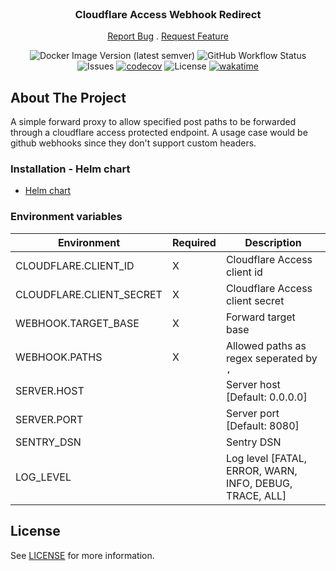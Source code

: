 <br/>
<p align="center">
  <h3 align="center">Cloudflare Access Webhook Redirect</h3>

  <p align="center">
    <a href="https://github.com/Timmi6790/cloudflare-access-webhook-redirect/issues">Report Bug</a>
    .
    <a href="https://github.com/Timmi6790/cloudflare-access-webhook-redirect/issues">Request Feature</a>
  </p>
</p>

<div align="center">

![Docker Image Version (latest semver)](https://img.shields.io/docker/v/timmi6790/cloudflare-access-webhook-redirect)
![GitHub Workflow Status](https://img.shields.io/github/actions/workflow/status/Timmi6790/cloudflare-access-webhook-redirect/build.yml)
![Issues](https://img.shields.io/github/issues/Timmi6790/cloudflare-access-webhook-redirect)
[![codecov](https://codecov.io/gh/Timmi6790/cloudflare-access-webhook-redirect/branch/master/graph/badge.svg?token=dDUZjsYmh2)](https://codecov.io/gh/Timmi6790/cloudflare-access-webhook-redirect)
![License](https://img.shields.io/github/license/Timmi6790/cloudflare-access-webhook-redirect)
[![wakatime](https://wakatime.com/badge/github/Timmi6790/cloudflare-access-webhook-redirect.svg)](https://wakatime.com/badge/github/Timmi6790/cloudflare-access-webhook-redirect)

</div>

## About The Project

A simple forward proxy to allow specified post paths to be forwarded through a cloudflare access protected endpoint.
A usage case would be github webhooks since they don't support custom headers.

### Installation - Helm chart

- [Helm chart](https://github.com/Timmi6790/helm-charts/tree/main/charts/cloudflare-access-webhook-redirect)


### Environment variables

| Environment    	                 | Required 	  | Description                         	                                             |
|----------------------------------|-------------|-----------------------------------------------------------------------------------|
| CLOUDFLARE.CLIENT_ID     	       | X	          | Cloudflare Access client id                        	                              |
| CLOUDFLARE.CLIENT_SECRET       	 | X         	 | Cloudflare Access client secret                     	                             |
| WEBHOOK.TARGET_BASE     	        | X	          | Forward target base                            	                                  |
| WEBHOOK.PATHS    	               | X	          | Allowed paths as regex seperated by `, `                           	              |
| SERVER.HOST 	                    | 	           | Server host [Default: 0.0.0.0]	                                                   |
| SERVER.PORT       	              | 	           | Server port [Default: 8080]                           	                           |
| SENTRY_DSN     	                 | 	           | Sentry DSN                          	                                             |
| LOG_LEVEL  	                     | 	           | Log level [FATAL, ERROR, WARN, INFO, DEBUG, TRACE, ALL]                         	 |

## License

See [LICENSE](https://github.com/Timmi6790/netcup-offer-bot/blob/main/LICENSE.md) for
more information.
